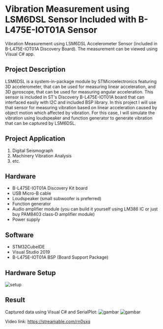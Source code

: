# Vibration Measurement using LSM6DSL Sensor Included with B-L475E-IOT01A Sensor
Vibration Measurement using LSM6DSL Accelerometer Sensor (included in B-L475E-IOT01A Discovery Board).
The measurement can be viewed using Visual C# app.

## Project Description
LSM6DSL is a system-in-package module by STMicroelectronics featuring 3D accelerometer, that can be used for measuring linear acceleration, and 3D gyroscope, that can be used for measuring angular acceleration. This sensor is included in ST's Discovery B-L475E-IOT01A board that can interfaced easily with I2C and included BSP library.
In this project I will use that sensor for measuring vibration based on linear acceleration caused by object motion which affected by vibration. For this case, I will simulate the vibration using loudspeaker and function generator to generate vibration that can be captured by LSM6DSL.

## Project Application
1. Digital Seismograph
2. Machinery Vibration Analysis
3. etc.

## Hardware
- B-L475E-IOT01A Discovery Kit board
- USB Micro-B cable
- Loudspeaker (small subwoofer is preferred)
- Function generator
- Audio amplifier module (you can build it yourself using LM386 IC or just buy PAM8403 class-D amplifier module)
- Power supply

## Software
- STM32CubeIDE
- Visual Studio 2019
- B-L475E-IOT01A BSP (Board Support Package)

## Hardware Setup
![setup](https://user-images.githubusercontent.com/57849203/128018378-8dfddde6-cc35-4c48-a18d-7f4c740b32a3.jpg)

## Result
Captured data using Visual C# and SerialPlot:
![gambar](https://user-images.githubusercontent.com/57849203/128017665-9f29a945-ce84-406e-94b4-f94f481f69e6.png)
![gambar](https://user-images.githubusercontent.com/57849203/128030504-4d20613c-06b9-4bb1-8e99-efbd29be828f.png)

Video link: https://streamable.com/rn0sxq

